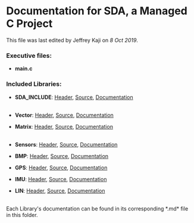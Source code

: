 # Documentation for SDA, a Managed C Project
This file was last edited by Jeffrey Kaji on *8 Oct 2019*. <br/>

### Executive files:
* **main.c**

### Included Libraries:
* **SDA_INCLUDE**: 
[Header](../src/SDA_INCLUDE.h),
[Source](../src/SDA_INCLUDE.c),
[Documentation](SDA_INCLUDE.md) 
<br/><br/>

* **Vector**:
[Header](../src/Vector.h),
[Source](../src/Vector.c),
[Documentation](Vector.md)
* **Matrix**:
[Header](../src/Matrix.h),
[Source](../src/Matrix.c),
[Documentation](Matrix.md)
<br/><br/>

* **Sensors**:
[Header](../src/Sensors.h),
[Source](../src/Sensors.c),
[Documentation](Sensors.md)
* **BMP**:
[Header](../src/BMP.h),
[Source](../src/BMP.c),
[Documentation](BMP.md)
* **GPS**:
[Header](../src/GPS.h),
[Source](../src/GPS.c),
[Documentation](GPS.md)
* **IMU**:
[Header](../src/IMU.h),
[Source](../src/IMU.c),
[Documentation](IMU.md)
* **LIN**:
[Header](../src/LIN.h),
[Source](../src/LIN.c),
[Documentation](LIN.md)
<br/>
Each Library's documentation can be found in its corresponding *.md* file in this folder. <br/>

